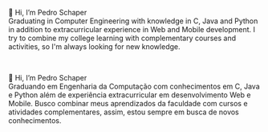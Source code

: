  👋 Hi, I’m Pedro Schaper</br>
 Graduating in Computer Engineering with knowledge in C, Java and Python in addition to extracurricular experience in Web and Mobile development. 
 I try to combine my college learning with complementary courses and activities, so I'm always looking for new knowledge.
 
 </br>
 
 👋 Hi, I’m Pedro Schaper</br>
 Graduando em Engenharia da Computação com conhecimentos em C, Java e Python além de experiência extracurricular em desenvolvimento Web e Mobile. 
 Busco combinar meus aprendizados da faculdade com cursos e atividades complementares, assim, estou sempre em busca de novos conhecimentos.
<!---
Xappe/Xappe is a ✨ special ✨ repository because its `README.md` (this file) appears on your GitHub profile.
You can click the Preview link to take a look at your changes.
--->
